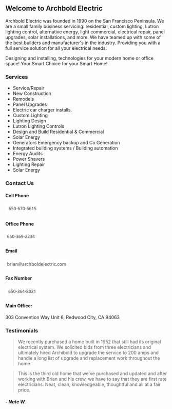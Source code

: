 ## Welcome to Archbold Electric

Archbold Electric was founded in 1990 on the San Francisco Peninsula. We are a small family business servicing: residential, custom lighting, Lutron lighting control, alternative energy, light commercial, electrical repair, panel upgrades, solar installations, and more. We have teamed up with some of the best builders and manufacturer's in the industry. Providing you with a full service solution for all your electrical needs. 

Designing and installing, technologies for your modern home or office space! Your Smart Choice for your Smart Home!

### Services

- Service/Repair
- New Construction
- Remodels
- Panel Upgrades
- Electric car charger installs.
- Custom Lighting
- Lighting Design
- Lutron Lighting Controls
- Design and Build Residential & Commercial
- Solar Energy
- Generators Emergency backup and Co Generation
- Integrated building systems / Building automation
- Energy Audits
- Power Shavers 
- Lighting Repair
- Solar Energy

### Contact Us

#### Cell Phone

![cell-phone](cell-phone.png)

#### Office Phone

![office-phone](office-phone.png)

#### Email

![email](email.png)

#### Fax Number

![fax-number](fax-number.png)

#### Main Office:
303 Convention Way Unit 6,
Redwood City, CA 94063

### Testimonials

> We recently purchased a home built in 1952 that still had its original electrical system. We solicited bids from three electricians and ultimately hired Archibold to upgrade the service to 200 amps and handle a long list of upgrade and replacement work throughout the home.

> This is the third old home that we've purchased and updated and after working with Brian and his crew, we have to say that they are first rate electricians.  Neat, clean, knowledgeable, thoughtful and all at a fair price.

##### - Nate W.
